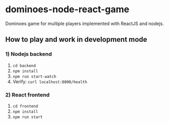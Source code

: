 # dominoes-node-react-game
Dominoes game for multiple players implemented with ReactJS and nodejs.

## How to play and work in development mode
### 1) Nodejs backend
1. `cd backend`
2. `npm install`
3. `npm run start-watch`
4. Verify: `curl localhost:8000/health`

### 2) React frontend
1. `cd frontend`
2. `npm install`
3. `npm run start`
